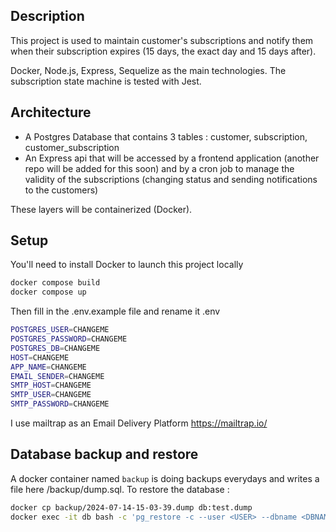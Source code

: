 ## Description

This project is used to maintain customer's subscriptions and notify them when their subscription expires (15 days, the exact day and 15 days after).

Docker, Node.js, Express, Sequelize as the main technologies.
The subscription state machine is tested with Jest.

## Architecture

- A Postgres Database that contains 3 tables : customer, subscription, customer_subscription
- An Express api that will be accessed by a frontend application (another repo will be added for this soon) and by a cron job to manage the validity of the subscriptions (changing status and sending notifications to the customers)

These layers will be containerized (Docker).

## Setup

You'll need to install Docker to launch this project locally

```bash
docker compose build
docker compose up
```

Then fill in the .env.example file and rename it .env

```bash
POSTGRES_USER=CHANGEME
POSTGRES_PASSWORD=CHANGEME
POSTGRES_DB=CHANGEME
HOST=CHANGEME
APP_NAME=CHANGEME
EMAIL_SENDER=CHANGEME
SMTP_HOST=CHANGEME
SMTP_USER=CHANGEME
SMTP_PASSWORD=CHANGEME
```

I use mailtrap as an Email Delivery Platform https://mailtrap.io/

## Database backup and restore

A docker container named `backup` is doing backups everydays and writes a file here /backup/dump.sql. To restore the database :

```bash
docker cp backup/2024-07-14-15-03-39.dump db:test.dump
docker exec -it db bash -c 'pg_restore -c --user <USER> --dbname <DBNAME> /test.dump'
```

